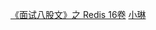 [《面试八股文》之 Redis 16卷](https://xiaolincoding.com/redis/base/redis_interview.html)
[小琳](https://xiaolincoding.com/redis/base/redis_interview.html)
